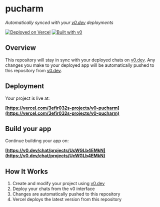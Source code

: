 # pucharm

*Automatically synced with your [v0.dev](https://v0.dev) deployments*

[![Deployed on Vercel](https://img.shields.io/badge/Deployed%20on-Vercel-black?style=for-the-badge&logo=vercel)](https://vercel.com/3efir032s-projects/v0-pucharm)
[![Built with v0](https://img.shields.io/badge/Built%20with-v0.dev-black?style=for-the-badge)](https://v0.dev/chat/projects/UcWGLb4EMkN)

## Overview

This repository will stay in sync with your deployed chats on [v0.dev](https://v0.dev).
Any changes you make to your deployed app will be automatically pushed to this repository from [v0.dev](https://v0.dev).

## Deployment

Your project is live at:

**[https://vercel.com/3efir032s-projects/v0-pucharm](https://vercel.com/3efir032s-projects/v0-pucharm)**

## Build your app

Continue building your app on:

**[https://v0.dev/chat/projects/UcWGLb4EMkN](https://v0.dev/chat/projects/UcWGLb4EMkN)**

## How It Works

1. Create and modify your project using [v0.dev](https://v0.dev)
2. Deploy your chats from the v0 interface
3. Changes are automatically pushed to this repository
4. Vercel deploys the latest version from this repository